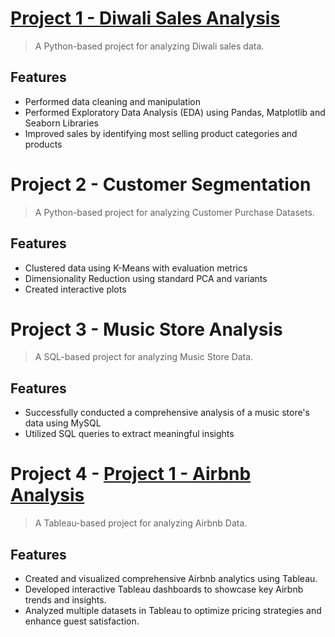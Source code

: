 

# [Project 1 - Diwali Sales Analysis](https://github.com/arpit13012003/Diwali-Sales-Analysis)

> A Python-based project for analyzing Diwali sales data.

## Features

- Performed data cleaning and manipulation
- Performed Exploratory Data Analysis (EDA) using Pandas, Matplotlib and Seaborn Libraries
- Improved sales by identifying most selling product categories and products

# Project 2 - Customer Segmentation 

> A Python-based project for analyzing Customer Purchase Datasets.

## Features

- Clustered data using K-Means with evaluation metrics
- Dimensionality Reduction using standard PCA and variants
- Created interactive plots

# Project 3 - Music Store Analysis

> A SQL-based project for analyzing Music Store Data.

## Features

- Successfully conducted a comprehensive analysis of a music store's data using MySQL
- Utilized SQL queries to extract meaningful insights

# Project 4 - [Project 1 - Airbnb Analysis](https://github.com/arpit13012003/Airbnb-Analysis)  

> A Tableau-based project for analyzing Airbnb Data.

## Features

- Created and visualized comprehensive Airbnb analytics using Tableau.
- Developed interactive Tableau dashboards to showcase key Airbnb trends and insights.
- Analyzed multiple datasets in Tableau to optimize pricing strategies and enhance guest satisfaction.

